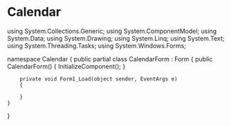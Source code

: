 
# Calendar
using System.Collections.Generic;
using System.ComponentModel;
using System.Data;
using System.Drawing;
using System.Linq;
using System.Text;
using System.Threading.Tasks;
using System.Windows.Forms;

namespace Calendar
{
    public partial class CalendarForm : Form
    {
        public CalendarForm()
        {
            InitializeComponent();
        }

        private void Form1_Load(object sender, EventArgs e)
        {

        }
    }
}
